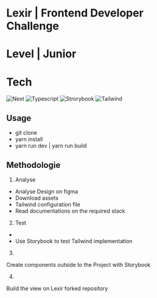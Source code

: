 # Lexir | Frontend Developer Challenge

# Level | Junior

# Tech

![Next](https://shields.io/badge/madewith-Next-teal)
![Typescript](https://shields.io/badge/madewith-TypeScript-blue)
![Strorybook](https://shields.io/badge/madewith-Storybook-pink)
![Tailwind](https://shields.io/badge/madewith-Tailwind-green)

 
## Usage

- git clone
- yarn install
- yarn run dev | yarn run build

## Methodologie

1. Analyse

  - Analyse Design on figma 
  - Download assets
  - Tailwind configuration file 
  - Read documentations on the required stack

2. Test
  - 
   - Use Storybook to test Tailwind implementation 

3. 
Create components outside to the Project with Storybook 

4. 
Build the view on Lexir forked repository
